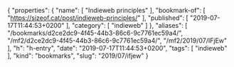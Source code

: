 {
  "properties": {
    "name": [
      "Indieweb principles"
    ],
    "bookmark-of": [
      "https://sizeof.cat/post/indieweb-principles/"
    ],
    "published": [
      "2019-07-17T11:44:53+0200"
    ],
    "category": [
      "indieweb"
    ]
  },
  "aliases": [
    "/bookmarks/d2ce2dc9-4f45-44b3-86c6-9c7761ec59a4/",
    "/mf2/d2ce2dc9-4f45-44b3-86c6-9c7761ec59a4/",
    "/mf2/2019/07/IFjEw"
  ],
  "h": "h-entry",
  "date": "2019-07-17T11:44:53+0200",
  "tags": [
    "indieweb"
  ],
  "kind": "bookmarks",
  "slug": "2019/07/ifjew"
}

